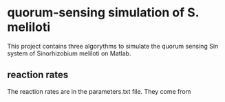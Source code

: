 # quorum-sensing simulation of S. meliloti

This project contains three algorythms to simulate the quorum sensing Sin system of Sinorhizobium meliloti on Matlab.

## reaction rates

The reaction rates are in the parameters.txt file. They come from 
